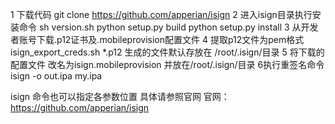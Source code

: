 1 下载代码
git clone https://github.com/apperian/isign
2 进入isign目录执行安装命令
sh version.sh
python setup.py build
python setup.py install
3 从开发者账号下载.p12证书及.mobileprovision配置文件
4 提取p12文件为pem格式
isign_export_creds.sh *.p12
生成的文件默认存放在 /root/.isign/目录
5 将下载的配置文件 改名为isign.mobileprovision 并放在/root/.isign/目录
6执行重签名命令
isign -o out.ipa my.ipa

isign 命令也可以指定各参数位置 具体请参照官网
官网：https://github.com/apperian/isign

